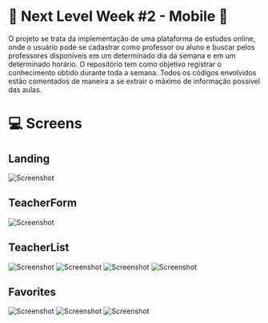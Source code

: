 # :rocket: Next Level Week #2 - Mobile :beginner:

O projeto se trata da implementação de uma plataforma de estudos online, onde o usuário pode se cadastrar como professor ou aluno e buscar pelos professores disponíveis em um determinado dia da semana e em um determinado horário.
O repositório tem como objetivo registrar o conhecimento obtido durante toda a semana. Todos os códigos envolvidos estão comentados de maneira a se extrair o máximo de informação possível das aulas.

# :computer: Screens

## Landing
![Screenshot](src/assets/prints/Landing.PNG)

## TeacherForm
![Screenshot](src/assets/prints/TeacherForm.PNG)

## TeacherList
![Screenshot](src/assets/prints/TeacherList_1.PNG)
![Screenshot](src/assets/prints/TeacherList_2.PNG)
![Screenshot](src/assets/prints/TeacherList_3.PNG)
![Screenshot](src/assets/prints/TeacherList_4.PNG)

## Favorites
![Screenshot](src/assets/prints/Favorites_1.PNG)
![Screenshot](src/assets/prints/Favorites_2.PNG)
![Screenshot](src/assets/prints/Favorites_3.PNG)

